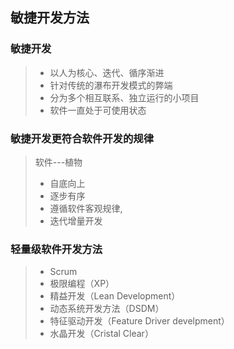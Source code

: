 ## 敏捷开发方法

### 敏捷开发

> * 以人为核心、迭代、循序渐进
> * 针对传统的瀑布开发模式的弊端
> * 分为多个相互联系、独立运行的小项目
> * 软件一直处于可使用状态

### 敏捷开发更符合软件开发的规律

> 软件---植物
>
> * 自底向上
> * 逐步有序
> * 遵循软件客观规律,
> * 迭代增量开发

### 轻量级软件开发方法

> * Scrum
> * 极限编程（XP）
> * 精益开发（Lean Development）
> * 动态系统开发方法（DSDM）
> * 特征驱动开发（Feature Driver develpment）
> * 水晶开发（Cristal Clear）
